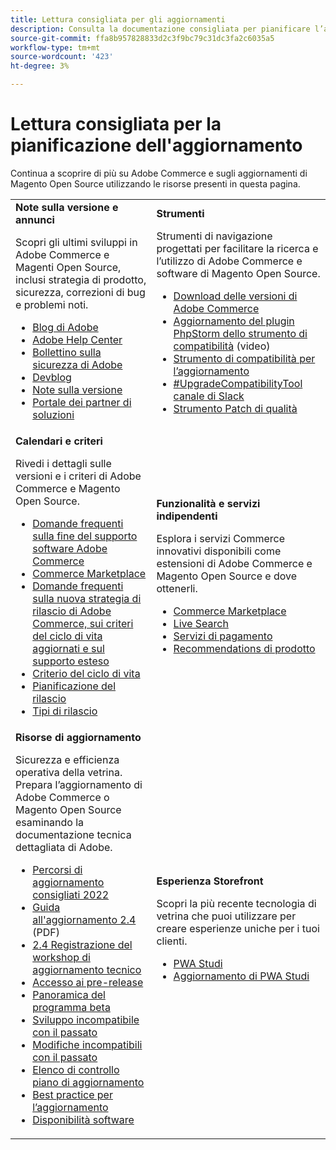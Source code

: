 ```yaml
---
title: Lettura consigliata per gli aggiornamenti
description: Consulta la documentazione consigliata per pianificare l’aggiornamento di Adobe Commerce o Magento Open Source.
source-git-commit: ffa8b957828833d2c3f9bc79c31dc3fa2c6035a5
workflow-type: tm+mt
source-wordcount: '423'
ht-degree: 3%

---
```



# Lettura consigliata per la pianificazione dell&#39;aggiornamento

Continua a scoprire di più su Adobe Commerce e sugli aggiornamenti di Magento Open Source utilizzando le risorse presenti in questa pagina.

<table>
  <tbody>
    <tr>
      <td><strong>Note sulla versione e annunci</strong>
        <p>Scopri gli ultimi sviluppi in Adobe Commerce e Magenti Open Source, inclusi strategia di prodotto, sicurezza, correzioni di bug e problemi noti.</p>
          <ul>
            <li><a href="https://blog.adobe.com/">Blog di Adobe</a></li>
            <li><a href="https://support.magento.com/hc/en-us">Adobe Help Center</a></li>
            <li><a href="https://helpx.adobe.com/security/products/magento/apsb22-12.html">Bollettino sulla sicurezza di Adobe</a></li>
            <li><a href="https://community.magento.com/t5/Magento-DevBlog/bg-p/devblog">Devblog</a></li>
            <li><a href="https://devdocs.magento.com/guides/v2.4/release-notes/bk-release-notes.html">Note sulla versione</a></li>
            <li><a href="https://solutionpartners.adobe.com/solution-partners.html">Portale dei partner di soluzioni</a></li>
          </ul>
        </td>
      <td><strong>Strumenti</strong>
        <p>Strumenti di navigazione progettati per facilitare la ricerca e l’utilizzo di Adobe Commerce e software di Magento Open Source.</p>
          <ul>
            <li><a href="https://magento.com/tech-resources/downloads">Download delle versioni di Adobe Commerce</li>
            <li><a href="https://experienceleague.adobe.com/docs/commerce-learn/tutorials/uct-phpstorm.html?lang=en">Aggiornamento del plugin PhpStorm dello strumento di compatibilità</a> (video)</li>
            <li><a href="../upgrade-compatibility-tool/overview.md">Strumento di compatibilità per l’aggiornamento</a></li>
            <li><a href="https://magentocommeng.slack.com/archives/C019Y143U9F">#UpgradeCompatibilityTool canale di Slack</a></li>
            <li><a href="https://experienceleague.adobe.com/docs/commerce-operations/tools/quality-patches-tool/usage.html">Strumento Patch di qualità</a></li>
          </ul>
      </td>
    </tr>
    <tr>
      <td><strong>Calendari e criteri</strong>
        <p>Rivedi i dettagli sulle versioni e i criteri di Adobe Commerce e Magento Open Source.</p>
          <ul>
            <li><a href="https://support.magento.com/hc/en-us/articles/4965909814797-Adobe-Commerce-Software-End-of-Support-FAQ">Domande frequenti sulla fine del supporto software Adobe Commerce</a></li>
            <li><a href="https://marketplacesupport.magento.com/hc/en-us/articles/4413722432653">Commerce Marketplace</a></li>
            <li><a href="https://support.magento.com/hc/en-us/articles/4409421516301-FAQ-for-New-Adobe-Commerce-Release-Strategy-and-Updated-Lifecycle-Policy">Domande frequenti sulla nuova strategia di rilascio di Adobe Commerce, sui criteri del ciclo di vita aggiornati e sul supporto esteso</a></li>
            <li><a href="https://www.adobe.com/content/dam/cc/en/legal/terms/enterprise/pdfs/Adobe-Commerce-Software-Lifecycle-Policy.pdf">Criterio del ciclo di vita</a></li>
            <li><a href="https://devdocs.magento.com/release/">Pianificazione del rilascio</a></li>
            <li><a href="https://devdocs.magento.com/release/policy/">Tipi di rilascio</a></li>
          </ul>
        </td>
      <td><strong>Funzionalità e servizi indipendenti</strong>
        <p>Esplora i servizi Commerce innovativi disponibili come estensioni di Adobe Commerce e Magento Open Source e dove ottenerli.</p>
          <ul>
            <li><a href="https://marketplace.magento.com/">Commerce Marketplace</a></li>
            <li><a href="https://marketplace.magento.com/magento-live-search.html">Live Search</a></li>
            <li><a href="https://marketplace.magento.com/magento-payment-services.html">Servizi di pagamento</a></li>
            <li><a href="https://marketplace.magento.com/magento-product-recommendations.html">Recommendations di prodotto</a></li>
          </ul>
      </td>
    </tr>
    <tr>
      <td><strong>Risorse di aggiornamento</strong>
        <p>Sicurezza e efficienza operativa della vetrina. Prepara l’aggiornamento di Adobe Commerce o Magento Open Source esaminando la documentazione tecnica dettagliata di Adobe.</p>
          <ul>
            <li><a href="recommended-upgrade-paths-2022.md">Percorsi di aggiornamento consigliati 2022</a></li>
            <li><a href="../../assets/upgrade-guide/adobe-commerce-2-4-upgrade-guide.pdf">Guida all'aggiornamento 2.4</a> (PDF)</li>
            <li><a href="https://experienceleague.adobe.com/docs/commerce-learn/tutorials/upgrade-workshop.html?lang=en">2.4 Registrazione del workshop di aggiornamento tecnico</a></li>
            <li><a href="https://support.magento.com/hc/en-us/articles/360034120932">Accesso ai pre-release</a></li>
            <li><a href="https://devdocs.magento.com/release/beta-program.html">Panoramica del programma beta</a></li>
            <li><a href="https://developer.adobe.com/commerce/contributor/guides/code-contributions/backward-compatibility-policy/">Sviluppo incompatibile con il passato</a></li>
            <li><a href="https://devdocs.magento.com/guides/v2.4/release-notes/backward-incompatible-changes/index.html">Modifiche incompatibili con il passato</a></li>
            <li><a href="https://support.magento.com/hc/en-us/articles/360057968951-Upgrade-plan-checklist-for-Adobe-Commerce">Elenco di controllo piano di aggiornamento</a></li>
            <li><a href="../prepare/best-practices.md">Best practice per l’aggiornamento</a></li>
            <li><a href="https://devdocs.magento.com/release/availability.html">Disponibilità software</a></li>
          </ul>
      </td>
      <td><strong>Esperienza Storefront</strong>
        <p>Scopri la più recente tecnologia di vetrina che puoi utilizzare per creare esperienze uniche per i tuoi clienti.</p>
          <ul>
            <li><a href="https://developer.adobe.com/commerce/pwa-studio/">PWA Studi</a></li>
            <li><a href="https://developer.adobe.com/commerce/pwa-studio/guides/upgrading-versions">Aggiornamento di PWA Studi</a></li>
          </ul>
      </td>
    </tr>
  </tbody>
</table>